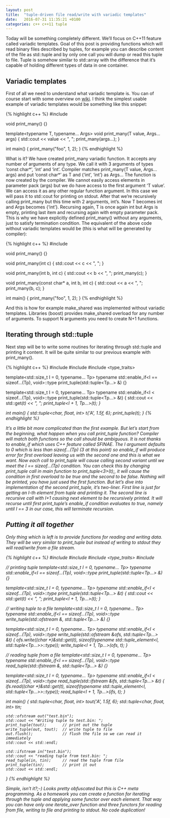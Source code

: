 ```yaml
---
layout: post
title:  "tuple-driven file read/write with variadic templates"
date:   2016-07-31 11:35:21 +0100
categories: c++ c++11 tuple
---
```


Today will be something completely different. We’ll focus on C++11 feature called variadic templates. Goal of
this post is providing functions which will read binary files described by tuples, for example you can describe
content of the file as std::tuple and by only one call you will dump or read this tuple to file. Tuple is
somehow similar to std::array with the difference that it’s capable of holding different types of data in one container.

## Variadic templates ##

First of all we need to understand what variadic template is. You can of course start with some overview on
[wiki](https://en.wikipedia.org/wiki/Variadic_template). I think the simplest usable example of variadic
templates would be something like this snippet:

{% highlight c++ %}
#include <iostream>

void print_many() {}

template<typename T, typename... Args>
void print_many(T value, Args... args)
{
	std::cout << value << ", ";
	print_many(args...);
}

int main()
{
	print_many("foo", 1, 2);
}
{% endhighlight %}

What is it? We have created print_many variadic function. It accepts any number of arguments of any type. We
call it with 3 arguments of types ‘const char*’, ‘int’ and ‘int’. Compiler matches print_many(T value, Args… args)
and put ‘const char*’ as T and {‘int’, ‘int’} as Args… The function is now created by the compiler. We cannot
easily access elements in parameter pack (args) but we do have access to the first argument ‘T value’. We can
access it as any other regular function argument. In this case we will pass it to std::cout for printing on
stdout. After that we’re recursively calling print_many but this time with 2 arguments, int’s. Now T becomes
int and Args becomes {‘int’}. Recursing again, T is once again int but Args is empty, printing last item and
recursing again with empty parameter pack. This is why we have explicitly defined print_many() without any
arguments, just to satisfy termination condition. The equivalent of the above code without variadic templates
would be (this is what will be generated by compiler):

{% highlight c++ %}
#include <iostream>

void print_many() {}

void print_many(int c) {
	std::cout << c << ", ";
}

void print_many(int b, int c) {
	std::cout << b << ", ";
	print_many(c);
}

void print_many(const char* a, int b, int c) {
	std::cout << a << ", ";
	print_many(b, c);
}

int main()
{
	print_many("foo", 1, 2);
}
{% endhighlight %}

And this is how for example make_shared was implemented without variadic templates. Libraries (boost) provides
make_shared overload for any number of arguments. To support N arguments you need to create N+1 functions.

## Iterating through std::tuple ##

Next step will be to write some routines for iterating through std::tuple and printing it content. It will be quite similar to our previous example with print_many().

{% highlight c++ %}
#include <iostream>
#include <tuple>
#include <type_traits>

template<std::size_t I = 0, typename... Tp>
typename std::enable_if<I == sizeof...(Tp), void>::type
print_tuple(std::tuple<Tp...> &) {}

template<std::size_t I = 0, typename... Tp>
typename std::enable_if<I < sizeof...(Tp), void>::type
print_tuple(std::tuple<Tp...> &t) {
	std::cout << std::get<I>(t) << ", ";
	print_tuple<I + 1, Tp...>(t);
}

int main()
{
	std::tuple<char, float, int> t{'A', 1.5f, 6};
	print_tuple(t);
}
{% endhighlight %}

It’s a little bit more complicated than the first example. But let’s start from the beginning, what happen
when you call print_tuple function? Compiler will match both functions so the call should be ambiguous. It is
not thanks to enable_if which uses C++ feature called SFINAE. The I argument defaults to 0 which is less than
sizeof…(Tp) (3 at this point) so enable_if will produce error for first overload leaving us with the second
one and this is what we want. Now each call to print_tuple will cause calling second variant until we meet the
I == sizeof…(Tp) condition. You can check this by changing print_tuple call in main function to
print_tuple<3>(t);, it will cause the condition in first overload to be true and the second to be false.
Nothing will be printed, you have just used the first function. But let’s dive into implementation of the
second print_tuple, it’s two-liner. First line is just for getting an I-th element from tuple and printing it.
The second line is recursive call with I+1 causing next element to be recursively printed. It will recurse
until first print_tuple’s enable_if condition evaluates to true, namely until I == 3 in our case, this will
terminate recursion.

## Putting it all together ##

Only thing which is left is to provide functions for reading and writing data. They will be very similar to
print_tuple but instead of writing to stdout they will read/write from a file stream.

{% highlight c++ %}
#include <iostream>
#include <tuple>
#include <type_traits>
#include <fstream>

// printing tuple
template<std::size_t I = 0, typename... Tp>
typename std::enable_if<I == sizeof...(Tp), void>::type
print_tuple(std::tuple<Tp...> &) {}

template<std::size_t I = 0, typename... Tp>
typename std::enable_if<I < sizeof...(Tp), void>::type
print_tuple(std::tuple<Tp...> &t) {
	std::cout << std::get<I>(t) << ", ";
	print_tuple<I + 1, Tp...>(t);
}

// writing tuple to a file
template<std::size_t I = 0, typename... Tp>
typename std::enable_if<I == sizeof...(Tp), void>::type
write_tuple(std::ofstream &, std::tuple<Tp...> &) {}

template<std::size_t I = 0, typename... Tp>
typename std::enable_if<I < sizeof...(Tp), void>::type
write_tuple(std::ofstream &ofs, std::tuple<Tp...> &t) {
	ofs.write((char *)&std::get<I>(t), sizeof(typename std::tuple_element<I, std::tuple<Tp...>>::type));
	write_tuple<I + 1, Tp...>(ofs, t);
}

// reading tuple from a file
template<std::size_t I = 0, typename... Tp>
typename std::enable_if<I == sizeof...(Tp), void>::type
read_tuple(std::ifstream &, std::tuple<Tp...> &) {}

template<std::size_t I = 0, typename... Tp>
typename std::enable_if<I < sizeof...(Tp), void>::type
read_tuple(std::ifstream &ifs, std::tuple<Tp...> &t) {
	ifs.read((char *)&std::get<I>(t), sizeof(typename std::tuple_element<I, std::tuple<Tp...>>::type));
	read_tuple<I + 1, Tp...>(ifs, t);
}

int main()
{
	std::tuple<char, float, int> tout{'A', 1.5f, 6};
	std::tuple<char, float, int> tin;

	std::ofstream out("test.bin");
	std::cout << "Writing tuple to test.bin: ";
	print_tuple(tout);       // print out the tuple
	write_tuple(out, tout);  // write tuple to file
	out.flush();             // flush the file so we can read it immediately
	std::cout << std::endl;

	std::ifstream in("test.bin");
	std::cout << "reading tuple from test.bin: ";
	read_tuple(in, tin);     // read the tuple from file
	print_tuple(tin);        // print it out
	std::cout << std::endl;
}
{% endhighlight %}

Simple, isn’t it?;-) Looks pretty obfuscated but this is C++ meta programming. As a homework you can create a
function for iterating through the tuple and applying some functor over each element. That way you can have
only one iterate_over function and three functors for reading from file, writing to file and printing to stdout.
No code duplication!
